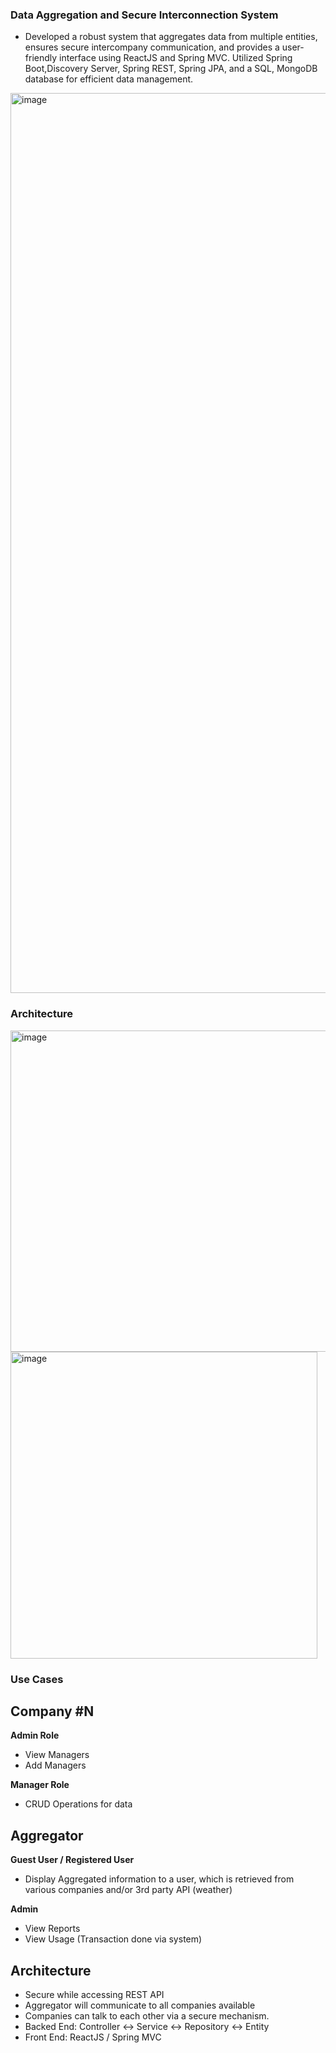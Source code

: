 ### Data Aggregation and Secure Interconnection System                                                                                       	  
- Developed a robust system that aggregates data from multiple entities, ensures secure intercompany communication,
and provides a user-friendly interface using ReactJS and Spring MVC.
Utilized Spring Boot,Discovery Server, Spring REST, Spring JPA, and a SQL, MongoDB database for efficient data management. 

<img width="1440" alt="image" src="https://github.com/Devadharshini-Nagarajan/webdev-springboot-all/assets/113491692/e791d7d6-de65-4332-9a73-970069e75645">

### Architecture

<img width="514" alt="image" src="https://github.com/Devadharshini-Nagarajan/webdev-springboot-all/assets/113491692/46e75814-887a-4e86-9e5e-2271f72df3dd">

<img width="491" alt="image" src="https://github.com/Devadharshini-Nagarajan/webdev-springboot-all/assets/113491692/999bd600-2f4e-4df1-939e-47e5cd8c6f9c">

### Use Cases

## Company #N
**Admin Role**
- View Managers
- Add Managers

**Manager Role**
- CRUD Operations for data

## Aggregator
**Guest User / Registered User**
- Display Aggregated information to a user, which is retrieved from various companies and/or 3rd party API (weather)

**Admin**
- View Reports
- View Usage (Transaction done via system)

## Architecture

- Secure while accessing REST API
- Aggregator will communicate to all companies available
- Companies can talk to each other via a secure mechanism.
- Backed End: Controller <-> Service <-> Repository <-> Entity
- Front End: ReactJS / Spring MVC
